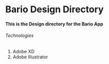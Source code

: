 # Bario Design Directory

#### This is the Design directory for the Bario App

###### Technologies

1. Adobe XD
2. Adobe Illustrator
